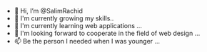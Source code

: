 - 👋 Hi, I’m @SalimRachid
- 👀 I'm currently growing my skills..
- 🌱 I'm currently learning web applications ...
- 💞️ I'm looking forward to cooperate in the field of web design ...
- 📫 Be the person I needed when I was younger ...

<!---
SalimRachid/SalimRachid is a ✨ special ✨ repository because its `README.md` (this file) appears on your GitHub profile.
You can click the Preview link to take a look at your changes.
--->
